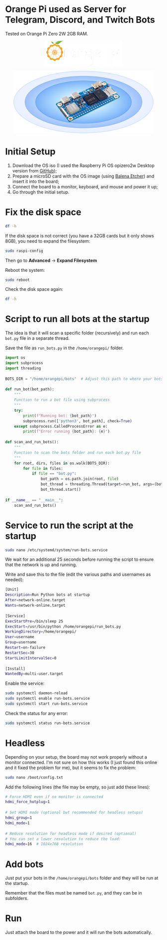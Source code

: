 # Orange Pi used as Server for Telegram, Discord, and Twitch Bots

Tested on Orange Pi Zero 2W 2GB RAM.

<p align="center">
    <img src="pics/logo.png" alt="Orange Pi Logo" width="250">
</p>

<p align="center">
    <img src="pics/board.png" alt="Board Image" width="450">
</p>

# Initial Setup

1. Download the OS iso (I used the Raspberry Pi OS opizero2w Desktop version from [GitHub](https://github.com/leeboby/raspberry-pi-os-images));
2. Prepare a microSD card with the OS image (using [Balena Etcher](https://etcher.balena.io/)) and insert it into the board;
3. Connect the board to a monitor, keyboard, and mouse and power it up;
4. Go through the initial setup.

# Fix the disk space

```bash
df -h
```

If the disk space is not correct (you have a 32GB cards but it only shows 8GB), you need to expand the filesystem:

```bash
sudo raspi-config
```

Then go to **Advanced** -> **Expand Filesystem**

Reboot the system:

```bash
sudo reboot
```

Check the disk space again:

```bash
df -h
```

# Script to run all bots at the startup

The idea is that it will scan a specific folder (recursively) and run each `bot.py` file in a separate thread.

Save the file as `run_bots.py` in the `/home/orangepi/` folder.

```python
import os
import subprocess
import threading

BOTS_DIR = "/home/orangepi/bots"  # Adjust this path to where your bots folder is located

def run_bot(bot_path):
    """
    Function to run a bot file using subprocess
    """
    try:
        print(f"Running bot: {bot_path}")
        subprocess.run(['python3', bot_path], check=True)
    except subprocess.CalledProcessError as e:
        print(f"Error running {bot_path}: {e}")

def scan_and_run_bots():
    """
    Function to scan the bots folder and run each bot.py file
    """
    for root, dirs, files in os.walk(BOTS_DIR):
        for file in files:
            if file == "bot.py":
                bot_path = os.path.join(root, file)
                bot_thread = threading.Thread(target=run_bot, args=(bot_path,))
                bot_thread.start()

if __name__ == "__main__":
    scan_and_run_bots()

```

# Service to run the script at the startup

```bash
sudo nano /etc/systemd/system/run-bots.service
```

We wait for an additional 25 seconds before running the script to ensure that the network is up and running.

Write and save this to the file (edit the various paths and usernames as needed):

```bash
[Unit]
Description=Run Python bots at startup
After=network-online.target
Wants=network-online.target

[Service]
ExecStartPre=/bin/sleep 25
ExecStart=/usr/bin/python /home/orangepi/run_bots.py
WorkingDirectory=/home/orangepi/
User=username
Group=username
Restart=on-failure
RestartSec=30
StartLimitIntervalSec=0

[Install]
WantedBy=multi-user.target

```

Enable the service:

```bash
sudo systemctl daemon-reload
sudo systemctl enable run-bots.service
sudo systemctl start run-bots.service
```

Check the status for any error:

```bash
sudo systemctl status run-bots.service
```

# Headless

Depending on your setup, the board may not work properly without a monitor connected. I'm not sure on how this works (I just found this online and it fixed the problem for me), but it seems to fix the problem:

```bash
sudo nano /boot/config.txt
```

Add the following lines (the file may be empty, so just add these lines):

```bash
# Force HDMI even if no monitor is connected
hdmi_force_hotplug=1

# Set HDMI mode (optional but recommended for headless setups)
hdmi_group=1
hdmi_mode=1

# Reduce resolution for headless mode if desired (optional)
# You can set a lower resolution to reduce the load:
hdmi_mode=16  # 1024x768 resolution
```

# Add bots

Just put your bots in the `/home/orangepi/bots` folder and they will be run at the startup.

Remember that the files must be named `bot.py`, and they can be in subfolders.

# Run

Just attach the board to the power and it will run the bots automatically.
